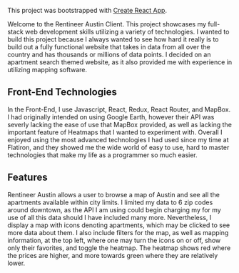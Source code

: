 This project was bootstrapped with [Create React App](https://github.com/facebook/create-react-app).

Welcome to the Rentineer Austin Client. This project showcases my full-stack web development skills utilizing a variety of technologies. I wanted to build this project because I always wanted to see how hard it really is to build out a fully functional website that takes in data from all over the country and has thousands or millions of data points. I decided on an apartment search themed website, as it also provided me with experience in utilizing mapping software. 

## Front-End Technologies

In the Front-End, I use Javascript, React, Redux, React Router, and MapBox. I had originally intended on using Google Earth, however their API was severly lacking the ease of use that MapBox provided, as well as lacking the important feature of Heatmaps that I wanted to experiment with. Overall I enjoyed using the most advanced technologies I had used since my time at Flatiron, and they showed me the wide world of easy to use, hard to master technologies that make my life as a programmer so much easier.

## Features

Rentineer Austin allows a user to browse a map of Austin and see all the apartments available within city limits. I limited my data to 6 zip codes around downtown, as the API I am using could begin charging my for my use of all this data should I have included many more. Nevertheless, I display a map with icons denoting apartments, which may be clicked to see more data about them. I also include filters for the map, as well as mapping information, at the top left, where one may turn the icons on or off, show only their favorites, and toggle the heatmap. The heatmap shows red where the prices are higher, and more towards green where they are relatively lower. 
